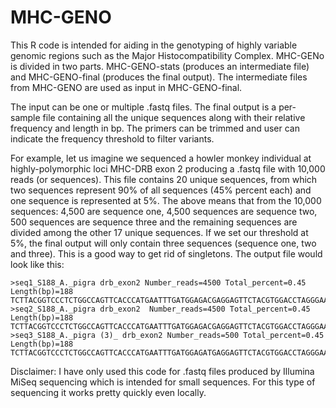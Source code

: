 # MHC-GENO
This R code is intended for aiding in the genotyping of highly variable genomic regions such as the Major Histocompatibility Complex.
MHC-GENo is divided in two parts. MHC-GENO-stats (produces an intermediate file) and MHC-GENO-final (produces the final output).
The intermediate files from MHC-GENO are used as input in MHC-GENO-final.

The input can be one or multiple .fastq files. 
The final output is a per-sample file containing all the unique sequences along with their relative frequency and length in bp. 
The primers can be trimmed and user can indicate the frequency threshold to filter variants.

For example, let us imagine we sequenced a howler monkey individual at highly-polymorphic loci MHC-DRB exon 2 producing a .fastq file with 10,000 reads (or sequences).
This file contains 20 unique sequences, from which two sequences represent 90% of all sequences (45% percent each) and one sequence is represented at 5%. 
The above means that from the 10,000 sequences: 4,500 are sequence one, 4,500 sequences are sequence two, 500 sequences are sequence three and the remaining sequences are divided among the other 17 unique sequences.
If we set our threshold at 5%, the final output will only contain three sequences (sequence one, two and three). 
This is a good way to get rid of singletons. The output file would look like this:
```
>seq1_S188_A._pigra drb_exon2 Number_reads=4500 Total_percent=0.45 Length(bp)=188
TCTTACGGTCCCTCTGGCCAGTTCACCCATGAATTTGATGGAGACGAGGAGTTCTACGTGGACCTAGGGAAAAAGGAGACTGTCTGGCGATTGCCTGTGTTCAGCACATTTACAAGTTTTGACCCACAGGGCGCACTGACAAACATCGCTGTGACAAAACACAACTTGGACGTCCTGATTAAACGCTC
>seq2_S188_A._pigra drb_exon2  Number_reads=4500 Total_percent=0.45 Length(bp)=188
TCTTACGGTCCCTCTGGCCAGTTCACCCATGAATTTGATGGAGACGAGGAGTTCTACGTGGACCTAGGGAAAAAGGAGACTGTCTGGCGATTGCCTGTGTTCAGCACATTTACAAGTTTTGACCCGCAGGGCGCACTGACAAACATCGCTGTGACAAAACACAACTTGGACATCCTGATTAAACGCTC
>seq3_S188_A._pigra (3)_ drb_exon2 Number_reads=500 Total_percent=0.45 Length(bp)=188
TCTTACGGTCCCTCTGGCCAGTTCACCCATGAATTTGATGGAGATGAGGAGTTCTACGTGGACCTAGGGAAAAAGGAGACTGTCTGGCGATTGCCTGTGTTCAGCAAATTTACAAGTTTTGACCCGCAGGGCGCACTGACAAACATCGCTGTGGCAAAATACAACTTGGACATCCTGATTACACGCTC
```

Disclaimer: I have only used this code for .fastq files produced by Illumina MiSeq sequencing which is intended for small sequences. 
            For this type of sequencing it works pretty quickly even locally.

